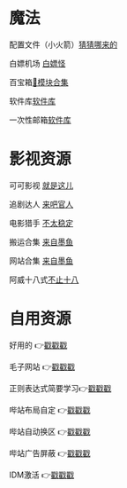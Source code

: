 # 魔法
  

  配置文件（小火箭）[猜猜哪来的](https://raw.githubusercontent.com/ydyadxsg/xchzzi/main/Quantumultx/shadowrocket.conf)

  白嫖机场 [白嫖怪](https://t.me/jc_stores)

  百宝箱[🗿模块合集](https://whatshub.top)

  软件库[软件库](https://doc.qianqian.club)
  
  一次性邮箱[软件库](https://tempmailpro.org/zh)

# 影视资源
  可可影视 [就是这儿](https://kekys.com)

  追剧达人 [来吧官人](https://zjos.cc)

  电影猎手 [不太稳定](https://dmfilm.site/)

  搬运合集 [来自墨鱼](https://ddgksf2013.notion.site/IOS-Android-TV-Web-AppleTV-737275e3de2c4def86196d8c982ef86e)
  
  网站合集 [来自墨鱼](https://github.com/ddgksf2013/WebSite)

  阿威十八式[不止十八](https://sex-positions.online/zh-cn/)
# 自用资源
好用的 👉[戳戳戳](https://github.com/ydyadxsg/xchzzi/releases)

毛子网站 👉[戳戳戳](https://thebyrut.org/)

正则表达式简要学习👉[戳戳戳](https://github.com/cdoco/learn-regex-zh?tab=readme-ov-file)

哔站布局自定 👉[戳戳戳](https://github.com/BiliUniverse/Universe/wiki/%E2%9A%99-Enhanced#%E7%AE%80%E4%BB%8B)

哔站自动换区 👉[戳戳戳](https://github.com/BiliUniverse/Universe/wiki/%F0%9F%8C%90-Global#%E7%AE%80%E4%BB%8B)

哔站广告屏蔽 👉[戳戳戳](https://github.com/BiliUniverse/Universe/wiki/%F0%9F%9B%A1-ADBlock#%E7%AE%80%E4%BB%8B)

IDM激活     👉[戳戳戳](https://github.com/lstprjct/IDM-Activation-Script) 
